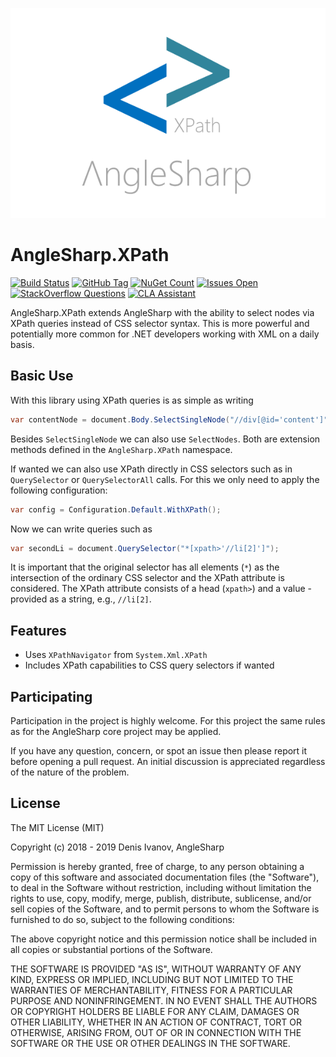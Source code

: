 ![logo](https://raw.githubusercontent.com/AngleSharp/AngleSharp.XPath/master/header.png)

# AngleSharp.XPath

[![Build Status](https://travis-ci.org/AngleSharp/AngleSharp.XPath.svg?branch=master&style=flat-square)](https://travis-ci.org/AngleSharp/AngleSharp.XPath)
[![GitHub Tag](https://img.shields.io/github/tag/AngleSharp/AngleSharp.XPath.svg?style=flat-square)](https://github.com/AngleSharp/AngleSharp.XPath/releases)
[![NuGet Count](https://img.shields.io/nuget/dt/AngleSharp.XPath.svg?style=flat-square)](https://www.nuget.org/packages/AngleSharp.XPath/)
[![Issues Open](https://img.shields.io/github/issues/AngleSharp/AngleSharp.XPath.svg?style=flat-square)](https://github.com/AngleSharp/AngleSharp.XPath/issues)
[![StackOverflow Questions](https://img.shields.io/stackexchange/stackoverflow/t/anglesharp.svg?style=flat-square)](https://stackoverflow.com/tags/anglesharp)
[![CLA Assistant](https://cla-assistant.io/readme/badge/AngleSharp/AngleSharp.XPath?style=flat-square)](https://cla-assistant.io/AngleSharp/AngleSharp.XPath)

AngleSharp.XPath extends AngleSharp with the ability to select nodes via XPath queries instead of CSS selector syntax. This is more powerful and potentially more common for .NET developers working with XML on a daily basis.

## Basic Use

With this library using XPath queries is as simple as writing

```cs
var contentNode = document.Body.SelectSingleNode("//div[@id='content']");
```

Besides `SelectSingleNode` we can also use `SelectNodes`. Both are extension methods defined in the `AngleSharp.XPath` namespace.

If wanted we can also use XPath directly in CSS selectors such as in `QuerySelector` or `QuerySelectorAll` calls. For this we only need to apply the following configuration:

```cs
var config = Configuration.Default.WithXPath();
```

Now we can write queries such as

```cs
var secondLi = document.QuerySelector("*[xpath>'//li[2]']");
```

It is important that the original selector has all elements (`*`) as the intersection of the ordinary CSS selector and the XPath attribute is considered. The XPath attribute consists of a head (`xpath>`) and a value - provided as a string, e.g., `//li[2]`.

## Features

- Uses `XPathNavigator` from `System.Xml.XPath`
- Includes XPath capabilities to CSS query selectors if wanted

## Participating

Participation in the project is highly welcome. For this project the same rules as for the AngleSharp core project may be applied.

If you have any question, concern, or spot an issue then please report it before opening a pull request. An initial discussion is appreciated regardless of the nature of the problem.

## License

The MIT License (MIT)

Copyright (c) 2018 - 2019 Denis Ivanov, AngleSharp

Permission is hereby granted, free of charge, to any person obtaining a copy of this software and associated documentation files (the "Software"), to deal in the Software without restriction, including without limitation the rights to use, copy, modify, merge, publish, distribute, sublicense, and/or sell copies of the Software, and to permit persons to whom the Software is furnished to do so, subject to the following conditions:

The above copyright notice and this permission notice shall be included in all copies or substantial portions of the Software.

THE SOFTWARE IS PROVIDED "AS IS", WITHOUT WARRANTY OF ANY KIND, EXPRESS OR IMPLIED, INCLUDING BUT NOT LIMITED TO THE WARRANTIES OF MERCHANTABILITY, FITNESS FOR A PARTICULAR PURPOSE AND NONINFRINGEMENT. IN NO EVENT SHALL THE AUTHORS OR COPYRIGHT HOLDERS BE LIABLE FOR ANY CLAIM, DAMAGES OR OTHER LIABILITY, WHETHER IN AN ACTION OF CONTRACT, TORT OR OTHERWISE, ARISING FROM, OUT OF OR IN CONNECTION WITH THE SOFTWARE OR THE USE OR OTHER DEALINGS IN THE SOFTWARE.

